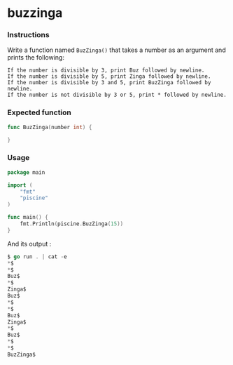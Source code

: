 # buzzinga

### Instructions
Write a function named `BuzZinga()` that takes a number as an argument and prints the following:
    
    If the number is divisible by 3, print Buz followed by newline.
    If the number is divisible by 5, print Zinga followed by newline.
    If the number is divisible by 3 and 5, print BuzZinga followed by newline.
    If the number is not divisible by 3 or 5, print * followed by newline.

### Expected function

```go
func BuzZinga(number int) {

}
```
### Usage
```go
package main

import (
	"fmt"
	"piscine"
)

func main() {
	fmt.Println(piscine.BuzZinga(15))
}
```
And its output :

```go
$ go run . | cat -e
*$
*$
Buz$
*$
Zinga$
Buz$
*$
*$
Buz$
Zinga$
*$
Buz$
*$
*$
BuzZinga$
```
